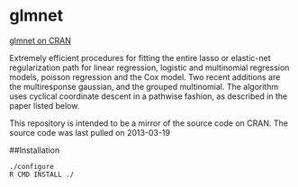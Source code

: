 glmnet
======

[glmnet on CRAN](http://cran.r-project.org/web/packages/glmnet/index.html)

Extremely efficient procedures for fitting the entire lasso or elastic-net regularization path for linear regression, logistic
and multinomial regression models, poisson regression and the Cox model. Two recent additions are the multiresponse gaussian,
and the grouped multinomial. The algorithm uses cyclical coordinate descent in a pathwise fashion, as described in the paper listed below.

This repository is intended to be a mirror of the source code on CRAN.  The source code was last pulled on 2013-03-19

##Installation

```
./configure
R CMD INSTALL ./
```
